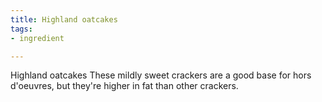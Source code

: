 ```yaml
---
title: Highland oatcakes
tags:
- ingredient

---
```

Highland oatcakes These mildly sweet crackers are a good base for hors d'oeuvres, but they're higher in fat than other crackers.
